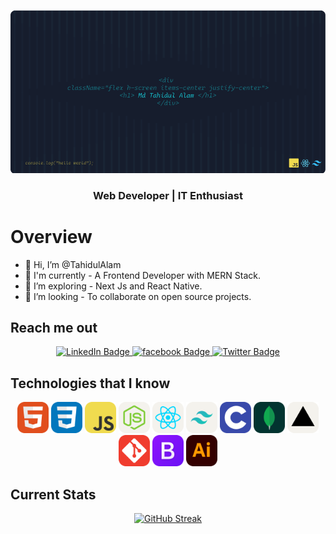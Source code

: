 <!-- ![The Web Development are beautiful!](/images/githubBanner2.png "Web Development") -->
![The Web Development are beautiful!](/images/Untitled-2.png "Web Development")

<h3 align="center">
Web Developer | IT Enthusiast
</h3>

# Overview
- 👋 Hi, I’m @TahidulAlam
- 🧩 I'm currently - A Frontend Developer with MERN Stack.
- 👀 I’m exploring - Next Js and React Native.
- 💎 I’m looking - To collaborate on open source projects.


## Reach me out
<div id="badges" align="center">
  <a href="https://www.linkedin.com/in/mdtahidulalam">
    <img src="https://img.shields.io/badge/LinkedIn-blue?style=for-the-badge&logo=linkedin&logoColor=white" alt="LinkedIn Badge"/>
  </a>
  <a href="https://web.facebook.com/mdTahidulAlam.me">
    <img src="https://img.shields.io/badge/FaceBook-blue?style=for-the-badge&logo=Facebook&logoColor=white" alt="facebook Badge"/>
  </a>
  <a href="https://twitter.com/tahidulalam9">
    <img src="https://img.shields.io/badge/Twitter-blue?style=for-the-badge&logo=twitter&logoColor=white" alt="Twitter Badge"/>
  </a>
</div>




## Technologies that I know

  <p align="center">
  <img src="./images/icon/HTML.svg" width="50px"  alt="HTML Icon">
  <img src="./images/icon/CSS.svg" width="50px"  alt="HTML Icon">
  <img src="./images/icon/JavaScript.svg" width="50px"  alt="HTML Icon">
  <img src="./images/icon/NodeJS-Light.svg" width="50px"  alt="HTML Icon">
  <img src="./images/icon/React-Light.svg" width="50px"  alt="HTML Icon">
  <img src="./images/icon/TailwindCSS-Light.svg" width="50px"  alt="HTML Icon">
  <img src="./images/icon/C.svg" width="50px"  alt="HTML Icon">
  <img src="./images/icon/MongoDB.svg" width="50px"  alt="HTML Icon">
  <img src="./images/icon/Vercel-Light.svg" width="50px"  alt="HTML Icon">
  <img src="./images/icon/Git.svg" width="50px"  alt="HTML Icon">
  <img src="./images/icon/Bootstrap.svg" width="50px"  alt="HTML Icon">
  <img src="./images/icon/Illustrator.svg" width="50px"  alt="HTML Icon">

</p>

## Current Stats

<p align="center">
  <a href="https://git.io/streak-stats">
    <img src="https://github-readme-streak-stats.herokuapp.com?user=TahidulAlam&theme=blux" alt="GitHub Streak" />
  </a>
</p>




<!---
TahidulAlam/TahidulAlam is a ✨ special ✨ repository because its `README.md` (this file) appears on your GitHub profile.
You can click the Preview link to take a look at your changes.
--->
